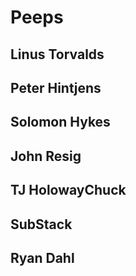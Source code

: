 # Peeps

## Linus Torvalds

## Peter Hintjens

## Solomon Hykes

## John Resig

## TJ HolowayChuck

## SubStack

## Ryan Dahl